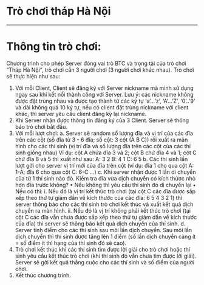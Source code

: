 # Trò chơi tháp Hà Nội 
----
# Thông tin trò chơi:

Chương  trình cho phép Server đóng vai trò BTC và trọng tài của trò chơi “Tháp Hà Nội”, trò chơi cần 3 người chơi (3 người chơi khác nhau). 
Trò chơi sẽ thực hiện như sau:
1. Với mỗi Client, Client sẽ đăng ký với Server nickname mà mình sử dụng ngay sau khi kết nối  thành công với Server. Lưu ý: các nickname không được đặt trùng nhau và được tạo thành từ các ký tự ‘a’…’z’, ‘A’…’Z’, ‘0’..’9’ và dài không quá 10 ký tự, nếu có client đặt trùng nickname với client khác, thì server yêu cầu client đăng ký lại nickname.
2. Khi Server nhận được thông tin đăng ký của 3 Client.  Server sẽ thông báo trò chơi bắt đầu.
3. Với mỗi lượt chơi:
a. Server sẽ random số lượng đĩa và vị trí của các đĩa trên các cột (số đĩa từ 3 - 6 đĩa; số cột: 3 cột (A B C)) rồi xuất ra màn hình cho các thí sinh (vị trí đĩa và số lượng đĩa trên các cột của các thí sinh giống nhau)
Ví dụ: cột A chứa đĩa 3 và 2; cột B chứ đĩa 4 và 1; cột C chứ đĩa 6 và 5 thì xuất như sau:
A: 3 2
B: 4 1
C: 6 5
b. Các thí sinh lần lượt gởi cho server vị trí mới của đĩa trên cột (ví dụ: đĩa 1 cho qua cột A: 1-A; đĩa 6 cho qua cột C: 6-C …)
c. Khi server nhận được 1 lần di chuyển của từ 1 thí sinh nào đó. Kiểm tra đĩa vừa dịch chuyển có kích thứơc nhỏ hơn đĩa trước không?
• Nếu không thì yêu cầu thí sinh đó di chuyển lại
• Nếu có thì:
i. Nếu đó là vị trí kết thúc trò chơi (tại cột C các đĩa được sắp xếp theo thứ tự giảm dần về kích thước của các đĩa: 6 5 4 3 2 1) thì server thông báo cho các thí sinh trò chơi kết thúc và xuất kết quả dịch chuyển ra màn hình.
ii. Nếu đó là vị trí không phải kết thúc trò chơi (tại cột C các đĩa vẫn chưa được sắp xếp  theo thứ tự giảm dần về kích thước của đĩa) thì server sẽ thông báo kết quả dịch chuyển của thí sinh.
d. Server tính điểm cho các thí sinh sau mõi lần dịch chuyển. Sau mõi lần dịch chuyển thì thí sinh được tăng lên 1 điểm (số lần dịch chuyển càng ít = số điểm ít thì hạng của thí sinh đó sẽ cao).
4. Trò chơi kết thúc khi các thí sinh tìm được lời giải cho trò chơi hoặc thí sinh yêu cầu kết thúc trò chơi (khi thí sinh đó vẫn chưa tìm được lời giải). Server sẽ gởi kết quả thắng cuộc cho các thí sinh và số điểm của người chơi.
5. Kết thúc chương trình.
